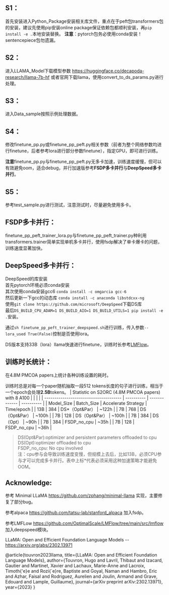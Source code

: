 ## S1：
首先安装进入Python_Package安装相关库文件，重点在于peft包transformers包的安装，建议先使用pip安装online package保证依赖包都顺利安装，再```pip install -e .```本地安装替换。
**注意**：pytorch包务必使用conda安装！sentencepiece包勿遗漏。

## S2：
进入LLAMA_Model下载模型参数 https://huggingface.co/decapoda-research/llama-7b-hf 或者官网下载llama，使用convert_to_ds_params.py进行处理。

## S3：
进入Data_sample按照示例处理数据。

## S4：
修改finetune_pp.py或finetune_pp_peft.py相关参数（前者为整个网络参数均进行finetune，后者参考lora进行部分参数finetune），指定GPU，即可进行训练。

**注意**finetune_pp.py与finetune_pp_peft.py无多卡加速，训练速度缓慢，但可以有效避免oom，适合debug，并行加速版参考**FSDP多卡并行**与**DeepSpeed多卡并行**。

## S5：
参考test_sample.py进行测试，注意测试时，尽量避免使用多卡。

## FSDP多卡并行：
finetune_pp_peft_trainer_lora.py与finetune_pp_peft_trainer.py种利用transformers.trainer简单实现单机多卡并行，使用fsdp解决了单卡爆卡的问题，训练速度显著加快。

## DeepSpeed多卡并行：
DeepSpeed的库安装\
首先pytorch环境必须conda安装\
其次使用conda安装gcc6 ```conda install -c omgarcia gcc-6```\
然后更新一下gcc的动态库 ```conda install -c anaconda libstdcxx-ng``` \
使用```git clone https://github.com/microsoft/DeepSpeed```下载DS库\
最后```DS_BUILD_CPU_ADAM=1 DS_BUILD_AIO=1 DS_BUILD_UTILS=1 pip install -e .```安装。

通过```sh finetune_pp_peft_trainer_deepspeed.sh```进行训练，传入参数```--lora_used True(False)```控制是否使用lora。

DS版本支持33B（lora）llama快速进行finetune，训练时长参考[LMFlow](https://github.com/OptimalScale/LMFlow/tree/main/src/lmflow)。

## 训练时长统计：
在4.8M PMCOA papers上统计各种训练设置的耗时。

训练时总是对每一个paper随机抽取一段512 tokens长度的句子进行训练，相当于一个epoch会处理**2.5B**tokens。
| Statistic on S2ORC (4.8M PMCOA papers) with 8 A100 |            |               |            |
| -------------------------------------- | ---------- | ------------- | ---------- |
| Model_Size                             | Batch_Size | Accelerate Strategy      | Time/epoch |
| 13B                                    | 384        | DS*（Opt&Par） | ~122h      |
| 7B                                     | 768        | DS（Opt&Par） | ~100h      |
| 7B                                     | 128        | DS（Opt&Par） | ~100h      |
| 7B                                     | 384        | DS（Opt） | ~90h       |
| 7B                                     | 384        | FSDP_no_cpu   | ~35h       |
| 7B                                     | 128        | FSDP_no_cpu   | ~36h       |
> DS(Opt&Par):optimizer and persistent parameters offloaded to cpu\
> DS(Opt):optimizer offloaded to cpu\
> FSDP_no_cpu: No cpu involved\
> 注：cpu参与会导致训练速度变慢，但规模上去后，比如13B，必须CPU参与才可以完成多卡并行。表中上标*代表必须采用这种加速策略才能避免OOM。

## Acknowledge:
参考 Minimal LLaMA https://github.com/zphang/minimal-llama 实现，主要修复了部分bug。

参考alpaca https://github.com/tatsu-lab/stanford_alpaca 加入fsdp。

参考LMFLow https://github.com/OptimalScale/LMFlow/tree/main/src/lmflow 加入deepspeed模块。

LLaMA: Open and Efficient Foundation Language Models -- https://arxiv.org/abs/2302.13971

@article{touvron2023llama,
  title={LLaMA: Open and Efficient Foundation Language Models},
  author={Touvron, Hugo and Lavril, Thibaut and Izacard, Gautier and Martinet, Xavier and Lachaux, Marie-Anne and Lacroix, Timoth{\'e}e and Rozi{\`e}re, Baptiste and Goyal, Naman and Hambro, Eric and Azhar, Faisal and Rodriguez, Aurelien and Joulin, Armand and Grave, Edouard and Lample, Guillaume},
  journal={arXiv preprint arXiv:2302.13971},
  year={2023}
}
